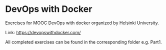 # DevOps with Docker

Exercises for MOOC DevOps with docker organized by Helsinki University. 

Link: https://devopswithdocker.com/

All completed exercises can be found in the corresponding folder e.g. Part1.

